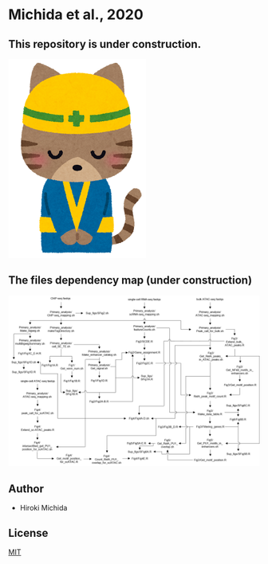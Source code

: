 # Michida et al., 2020

## This repository is under construction. 

![](./image/ojigi_animal_neko.png)

## The files dependency map (under construction)

![](./image/Files_dependency_map.png)

## Author
- Hiroki Michida

## License
[MIT](LICENSE)